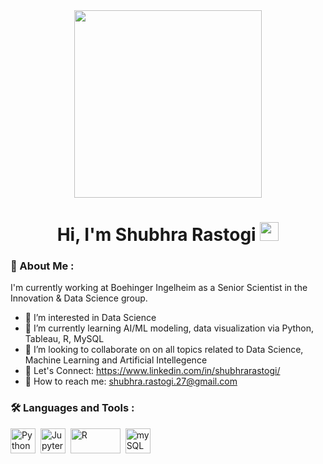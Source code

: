 <div id="header" align="center">
  <img src="https://i.giphy.com/media/v1.Y2lkPTc5MGI3NjExbjA2cWc0d3A3OG44bXJyZ3Boc3JqMnJtaWUyZjRmdnI2NG4zcWoyOSZlcD12MV9pbnRlcm5hbF9naWZfYnlfaWQmY3Q9Zw/HV0tHmPREaD0sIixmg/giphy.gif" width="300"/>
</div>

<h1 align="center">
  Hi, I'm Shubhra Rastogi
  <img src="https://media.giphy.com/media/hvRJCLFzcasrR4ia7z/giphy.gif" width="30px"/>
</h1>

### 🌟 About Me :
I'm currently working at Boehinger Ingelheim as a Senior Scientist in the Innovation & Data Science group.

- 👀 I’m interested in Data Science
- 🌱 I’m currently learning AI/ML modeling, data visualization via Python, Tableau, R, MySQL
- 💞️ I’m looking to collaborate on on all topics related to Data Science, Machine Learning and Artificial Intellegence
- 🔗 Let's Connect: https://www.linkedin.com/in/shubhrarastogi/
- 📧 How to reach me: shubhra.rastogi.27@gmail.com


### :hammer_and_wrench: Languages and Tools :
<div>
  <img src="https://th.bing.com/th/id/R.10327dc6812b05b66a2b6b44c55a097c?rik=nKIXnE7Aetd6Uw&pid=ImgRaw&r=0.svg" title="Python" alt="Python" width="40" height="40"/>&nbsp;
  <img src="https://th.bing.com/th/id/OIP.0mCiWTczNAO4uRHiecvftQHaIr?rs=1&pid=ImgDetMain.svg" title="Jupyter" alt="Jupyter" width="40" height="40"/>&nbsp;
  <img src="https://th.bing.com/th/id/R.e208fda7e2ff974949d8dbb12099acbf?rik=Ms%2b4%2fjleEr9N%2fA&pid=ImgRaw&r=0.svg" title="R" alt="R" width="80" height="40"/>&nbsp;
  <img src="https://th.bing.com/th?id=OIP.JVt34lGxmm0GAGNNL_mwBgHaHa&w=250&h=250&c=8&rs=1&qlt=90&r=0&o=6&dpr=1.1&pid=3.1&rm=2.svg" title="mySQL" alt="mySQL" width="40" height="40"/>&nbsp;
</div>



<!---
Shubhra-Rastogi/Shubhra-Rastogi is a ✨ special ✨ repository because its `README.md` (this file) appears on your GitHub profile.
You can click the Preview link to take a look at your changes.
--->
